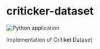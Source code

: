 # criticker-dataset

![Python application](https://github.com/sp1thas/criticker-dataset/workflows/Python%20application/badge.svg)

Implementation of Critiket Dataset

